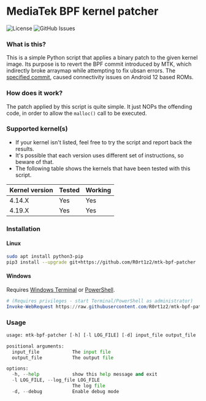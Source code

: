 # MediaTek BPF kernel patcher
![License](https://img.shields.io/github/license/R0rt1z2/mtk-bpf-patcher)
![GitHub Issues](https://img.shields.io/github/issues-raw/R0rt1z2/mtk-bpf-patcher?color=red)

### What is this?
This is a simple Python script that applies a binary patch to the given kernel image. Its purpose is to revert the BPF commit introduced by MTK, which indirectly broke arraymap while attempting to fix ubsan errors. The [specified commit](https://gist.github.com/R0rt1z2/8af7735c6c3802148fa4da61b3cba506), caused connectivity issues on Android 12 based ROMs.

### How does it work?
The patch applied by this script is quite simple. It just NOPs the offending code, in order to allow the `malloc()` call to be executed.

### Supported kernel(s)
* If your kernel isn't listed, feel free to try the script and report back the results.
* It's possible that each version uses different set of instructions, so beware of that.
* The following table shows the kernels that have been tested with this script.

| Kernel version | Tested | Working |
|----------------|--------|---------|
| 4.14.X         | Yes    | Yes     |
| 4.19.X         | Yes    | Yes     |

### Installation
#### Linux
```bash
sudo apt install python3-pip
pip3 install --upgrade git+https://github.com/R0rt1z2/mtk-bpf-patcher
```
#### Windows
Requires [Windows Terminal](https://github.com/microsoft/terminal) or [PowerShell](https://github.com/PowerShell/PowerShell).
```powershell
# (Requires privileges - start Terminal/PowerShell as administrator)
Invoke-WebRequest https://raw.githubusercontent.com/R0rt1z2/mtk-bpf-patcher/main/Install.ps1 -OutFile .\Install.ps1; .\Install.ps1
```

### Usage
```python
usage: mtk-bpf-patcher [-h] [-l LOG_FILE] [-d] input_file output_file

positional arguments:
  input_file            The input file
  output_file           The output file

options:
  -h, --help            show this help message and exit
  -l LOG_FILE, --log_file LOG_FILE
                        The log file
  -d, --debug           Enable debug mode
```
